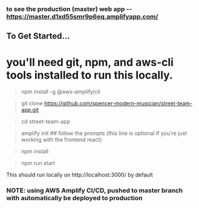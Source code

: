 ### to see the production (master) web app -- https://master.d1xd55smr9p6eq.amplifyapp.com/

## To Get Started... 
# you'll need git, npm, and aws-cli tools installed to run this locally.
> npm install -g @aws-amplify/cli

> git clone https://github.com/spencer-modern-musician/street-team-app.git

> cd street-team-app

> amplify init ## follow the prompts (this line is optional if you're just working with the frontend react)

> npm install

> npm run start

This should run locally on http://localhost:3000/ by default


### NOTE: using AWS Amplify CI/CD, pushed to master branch with automatically be deployed to production

